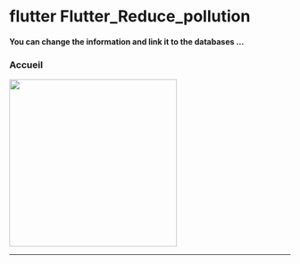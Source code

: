 <h1> flutter Flutter_Reduce_pollution </h1>

<h4> You can change the information and link it to the databases ...</h4>

<h3>Accueil</h3>

<img src="https://github.com/abenkoula71/Flutter_Reduce_pollution/blob/main/Screenshot_1642162647.png" width="300" /> 

<hr>


